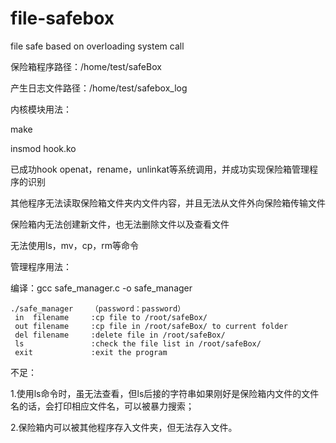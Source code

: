 # file-safebox
file safe based on overloading system call

保险箱程序路径：/home/test/safeBox

产生日志文件路径：/home/test/safebox_log



内核模块用法：

make

insmod hook.ko

已成功hook openat，rename，unlinkat等系统调用，并成功实现保险箱管理程序的识别

其他程序无法读取保险箱文件夹内文件内容，并且无法从文件外向保险箱传输文件

保险箱内无法创建新文件，也无法删除文件以及查看文件

无法使用ls，mv，cp，rm等命令



管理程序用法：

编译：gcc safe_manager.c  -o  safe_manager

```shell
./safe_manager    （password：password）
 in  filename     :cp file to /root/safeBox/
 out filename     :cp file in /root/safeBox/ to current folder
 del filename     :delete file in /root/safeBox/ 
 ls               :check the file list in /root/safeBox/
 exit             :exit the program
```


不足：

1.使用ls命令时，虽无法查看，但ls后接的字符串如果刚好是保险箱内文件的文件名的话，会打印相应文件名，可以被暴力搜索；

2.保险箱内可以被其他程序存入文件夹，但无法存入文件。